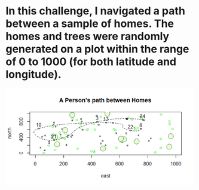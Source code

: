 # In this challenge, I navigated a path between a sample of homes. The homes and trees were randomly generated on a plot within the range of 0 to 1000 (for both latitude and longitude).
![](Challenge.png)
